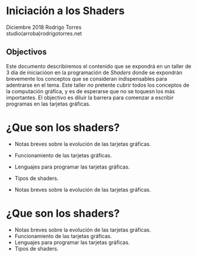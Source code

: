 Iniciación a los Shaders
========================
Diciembre 2018
Rodrigo Torres   
studio(arroba)rodrigotorres.net

Objectivos
----------
Este documento describiremos el contenido que se expondrá en un taller de 3 día de iniciacióon en la programación de *Shaders* donde se expondrán brevemente los conceptos que se consideran indispensables para adentrarse en el tema. 
 Este taller *no* pretente cubrir todos los conceptos de la computación gráfica, y es de esperarse que no se toquesn los más importantes. El objectivo es diluir la barrera para comenzar a escribir programas en las tarjetas gráficas.


¿Que son los shaders?
=====================
- Notas breves sobre la evolución de las tarjetas gráficas.
- Funcionamiento de las tarjetas gráficas.
- Lenguajes para programar las tarjetas gráficas.
- Tipos de shaders.



- Notas breves sobre la evolución de las tarjetas gráficas.




¿Que son los shaders?
=====================
- Notas breves sobre la evolución de las tarjetas gráficas.
- Funcionamiento de las tarjetas gráficas.
- Lenguajes para programar las tarjetas gráficas.
- Tipos de shaders.
